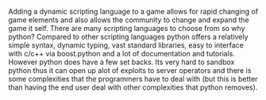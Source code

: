 Adding a dynamic scripting language to a game allows for rapid changing of game elements and also allows the community to change and expand the game it self. There are many scripting languages to choose from so why python? Compared to other scripting languages python offers a relatively simple syntax, dynamic typing, vast standard libraries, easy to interface with c/c++ via boost.python and a lot of documentation and tutorials. However python does have a few set backs. Its very hard to sandbox python thus it can open up alot of exploits to server operators and there is some complexities that the programmers have to deal with (but this is better than having the end user deal with other complexities that python removes).